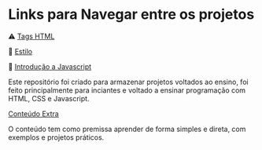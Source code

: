 # Links para Navegar entre os projetos
:warning: [Tags HTML](https://github.com/Pquar/PROJETOS-COM-HTML_CSS_JAVASCRIPT/tree/master/APRENDENDO%20html/exercicio%202%20(Tags))

:memo: [Estilo](https://github.com/Pquar/PROJETOS-COM-HTML_CSS_JAVASCRIPT/tree/master/APRENDENDO%20CSS)

:rocket:  [Introdução a Javascript](https://github.com/Pquar/PROJETOS-COM-HTML_CSS_JAVASCRIPT/tree/master/APRENDENDO%20JS)

Este repositório foi criado para armazenar projetos voltados ao ensino, foi feito principalmente para inciantes e voltado a ensinar programação com HTML, CSS e Javascript.

[Conteúdo Extra](https://github.com/karlhorky/learn-to-program)

O conteúdo tem como premissa aprender de forma simples e direta, com exemplos e projetos práticos.


